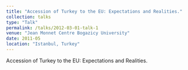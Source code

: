 ```yaml
---
title: "Accession of Turkey to the EU: Expectations and Realities."
collection: talks
type: "Talk"
permalink: /talks/2012-03-01-talk-1
venue: "Jean Monnet Centre Bogazicy University"
date: 2011-05
location: "Istanbul, Turkey"
---
```


Accession of Turkey to the EU: Expectations and Realities.